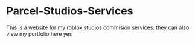 # Parcel-Studios-Services
This is a website for my roblox studios commision services. they can also view my portfolio here
yes